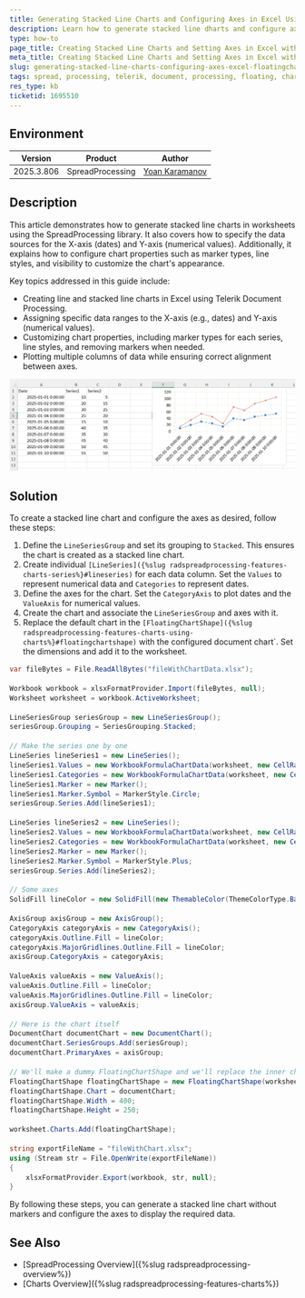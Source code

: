 ```yaml
---
title: Generating Stacked Line Charts and Configuring Axes in Excel Using FloatingChartShape
description: Learn how to generate stacked line dharts and configure axes in Excel spreadsheets using Telerik Document Processing's SpreadProcessing library.
type: how-to
page_title: Creating Stacked Line Charts and Setting Axes in Excel with the SpreadProcessing library
meta_title: Creating Stacked Line Charts and Setting Axes in Excel with the SpreadProcessing library
slug: generating-stacked-line-charts-configuring-axes-excel-floatingchartshape
tags: spread, processing, telerik, document, processing, floating, chart, shape, line, graph, stacked, line, chart, x, axis, y
res_type: kb
ticketid: 1695510
---
```


## Environment

| Version | Product | Author | 
| --- | --- | ---- | 
| 2025.3.806 | SpreadProcessing |[Yoan Karamanov](https://www.telerik.com/blogs/author/yoan-karamanov)| 

## Description

This article demonstrates how to generate stacked line charts in worksheets using the SpreadProcessing library. It also covers how to specify the data sources for the X-axis (dates) and Y-axis (numerical values). Additionally, it explains how to configure chart properties such as marker types, line styles, and visibility to customize the chart's appearance.

Key topics addressed in this guide include:
- Creating line and stacked line charts in Excel using Telerik Document Processing.
- Assigning specific data ranges to the X-axis (e.g., dates) and Y-axis (numerical values).
- Customizing chart properties, including marker types for each series, line styles, and removing markers when needed.
- Plotting multiple columns of data while ensuring correct alignment between axes.

![Stacked Line Chart](images/stacked-line-chart.png) 

## Solution

To create a stacked line chart and configure the axes as desired, follow these steps:

1. Define the `LineSeriesGroup` and set its grouping to `Stacked`. This ensures the chart is created as a stacked line chart.
2. Create individual `[LineSeries]({%slug radspreadprocessing-features-charts-series%}#lineseries)` for each data column. Set the `Values` to represent numerical data and `Categories` to represent dates.
3. Define the axes for the chart. Set the `CategoryAxis` to plot dates and the `ValueAxis` for numerical values.
4. Create the chart and associate the `LineSeriesGroup` and axes with it.
5. Replace the default chart in the `[FloatingChartShape]({%slug radspreadprocessing-features-charts-using-charts%}#floatingchartshape)` with the configured document chart`. Set the dimensions and add it to the worksheet.

```csharp
var fileBytes = File.ReadAllBytes("fileWithChartData.xlsx");

Workbook workbook = xlsxFormatProvider.Import(fileBytes, null);
Worksheet worksheet = workbook.ActiveWorksheet;

LineSeriesGroup seriesGroup = new LineSeriesGroup();
seriesGroup.Grouping = SeriesGrouping.Stacked;

// Make the series one by one
LineSeries lineSeries1 = new LineSeries();
lineSeries1.Values = new WorkbookFormulaChartData(worksheet, new CellRange(1, 1, 10, 1));
lineSeries1.Categories = new WorkbookFormulaChartData(worksheet, new CellRange(1, 0, 10, 0));
lineSeries1.Marker = new Marker();
lineSeries1.Marker.Symbol = MarkerStyle.Circle;
seriesGroup.Series.Add(lineSeries1);

LineSeries lineSeries2 = new LineSeries();
lineSeries2.Values = new WorkbookFormulaChartData(worksheet, new CellRange(1, 2, 10, 2));
lineSeries2.Categories = new WorkbookFormulaChartData(worksheet, new CellRange(1, 0, 10, 0));
lineSeries2.Marker = new Marker();
lineSeries2.Marker.Symbol = MarkerStyle.Plus;
seriesGroup.Series.Add(lineSeries2);

// Some axes
SolidFill lineColor = new SolidFill(new ThemableColor(ThemeColorType.Background2));

AxisGroup axisGroup = new AxisGroup();
CategoryAxis categoryAxis = new CategoryAxis();
categoryAxis.Outline.Fill = lineColor;
categoryAxis.MajorGridlines.Outline.Fill = lineColor;
axisGroup.CategoryAxis = categoryAxis;

ValueAxis valueAxis = new ValueAxis();
valueAxis.Outline.Fill = lineColor;
valueAxis.MajorGridlines.Outline.Fill = lineColor;
axisGroup.ValueAxis = valueAxis;

// Here is the chart itself
DocumentChart documentChart = new DocumentChart();
documentChart.SeriesGroups.Add(seriesGroup);
documentChart.PrimaryAxes = axisGroup;

// We'll make a dummy FloatingChartShape and we'll replace the inner chart.
FloatingChartShape floatingChartShape = new FloatingChartShape(worksheet, new CellIndex(0, 5), new CellRange(0, 0, 4, 3), ChartType.Line);
floatingChartShape.Chart = documentChart;
floatingChartShape.Width = 400;
floatingChartShape.Height = 250;

worksheet.Charts.Add(floatingChartShape);

string exportFileName = "fileWithChart.xlsx";
using (Stream str = File.OpenWrite(exportFileName))
{
    xlsxFormatProvider.Export(workbook, str, null);
}
```
By following these steps, you can generate a stacked line chart without markers and configure the axes to display the required data.

## See Also

* [SpreadProcessing Overview]({%slug radspreadprocessing-overview%})
* [Charts Overview]({%slug radspreadprocessing-features-charts%})